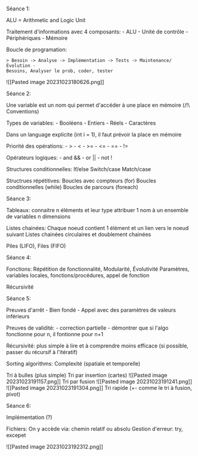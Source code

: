 Séance 1:

ALU = Arithmetic and Logic Unit

Traitement d'informations avec 4 composants:
	- ALU
	- Unité de contrôle
	- Périphériques
	- Mémoire

Boucle de programation:

	> Besoin -> Analyse -> Implémentation -> Tests -> Maintenance/Évolution -
	Besoins, Analyser le prob, coder, tester
	
![[Pasted image 20231023180626.png]]


Séance 2:

Une variable est un nom qui permet d'accéder à une place en mémoire
(/!\\ Conventions)

Types de variables:
	- Booléens
	- Entiers
	- Réels
	- Caractères

Dans un language explicite (int i = 1), il faut prévoir la place en mémoire

Priorité des opérations:
	- >
	- <
	- >=
	- <=
	- ==
	- !=

Opérateurs logiques:
	- and &&
	- or ||
	- not !

Structures conditionnelles:
	If/else
	Switch/case
	Match/case

Structrues répétitives:
	Boucles avec compteurs (for)
	Boucles conditionnelles (while)
	Boucles de parcours (foreach)

Séance 3:

Tableaux:
	connaitre n éléments et leur type
	attribuer 1 nom à un ensemble de variables
	n dimensions

Listes chainées:
	Chaque noeud contient 1 élément et un lien vers le noeud suivant
	Listes chainées circulaires et doublement chainées

Piles (LIFO), Files (FIFO)

Séance 4:

Fonctions:
	Répétition de fonctionnalité, Modularité, Évolutivité
	Paramètres, variables locales,  fonctions/procédures, appel de fonction

Récursivité

Séance 5:

Preuves d'arrêt
	- Bien fondé
	- Appel avec des paramètres de valeurs inférieurs

Preuves de validité:
	- correction partielle
	- démontrer que si l'algo fonctionne pour n, il fontionne pour n+1

Récursivité: 
	plus simple à lire et à comprendre
	moins efficace (si possible, passer du récursif à l'itératif)

Sorting algorithms:
	Complexité (spatiale et temporelle)

Tri à bulles (plus simple)
Tri par insertion (cartes)
	![[Pasted image 20231023191157.png]]
Tri par fusion
	![[Pasted image 20231023191241.png]]
	![[Pasted image 20231023191304.png]]
Tri rapide (+- comme le tri à fusion, pivot)

Séance 6:

Implémentation (?)

Fichiers:
	On y accède via:
		chemin relatif ou absolu
Gestion d'erreur:
	try, excepet

![[Pasted image 20231023192312.png]]

